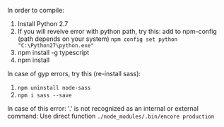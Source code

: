 In order to compile:
1) Install Python 2.7
2) If you will reveive error with python path, try this:
    add to npm-config (path depends on your system)
    `npm config set python "C:\Python27\python.exe"`
3) npm install -g typescript
4) npm install

In case of gyp errors, try this (re-install sass):
1. `npm uninstall node-sass`
2. `npm i sass --save`

In case of this error: '.' is not recognized as an internal or external command:
Use direct function `./node_modules/.bin/encore production`
